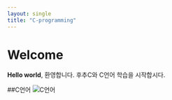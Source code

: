 ```yaml
---
layout: single
title: "C-programming" 
---
```

# Welcome
**Hello world**, 환영합니다.
후추C와 C언어 학습을 시작합시다.

##C언어
![C언어](/assets/images/cprogramming.)


